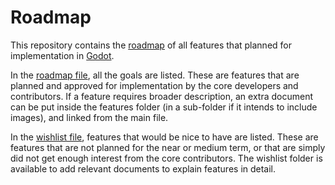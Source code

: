 # Roadmap

This repository contains the [roadmap](ROADMAP.md) of all features that planned for implementation in [Godot](https://github.com/godotengine/godot).

In the [roadmap file](ROADMAP.md), all the goals are listed. These are features that are planned and approved for implementation by the core developers and contributors. If a feature requires broader description, an extra document can be  put inside the features folder (in a sub-folder if it intends to include images), and linked from the main file.

In the [wishlist file](WISHLIST.md), features that would be nice to have are listed. These are features that are not planned for the near or medium term, or that are simply did not get enough interest from the core contributors. The wishlist folder is available to add relevant documents to explain features in detail.

